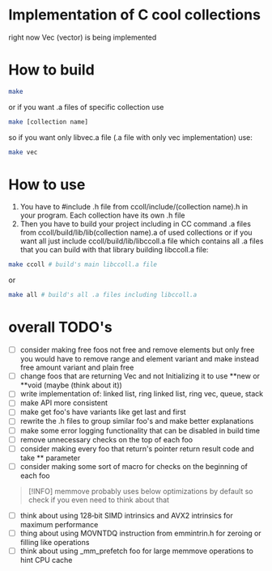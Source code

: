 # Implementation of C cool collections
right now Vec (vector) is being implemented
# How to build
```bash
make
```
or if you want .a files of specific collection use
```bash
make [collection name]
```
so if you want only libvec.a file (.a file with only vec implementation) use:
```bash
make vec 
```
# How to use
1. You have to #include .h file from ccoll/include/(collection name).h in your program. Each
collection have its own .h file
2. Then you have to build your project including in CC command .a files from ccoll/build/lib/lib(collection name).a of used collections or if you
want all just include ccoll/build/lib/libccoll.a file which contains all .a files that you can build
with that library
building libccoll.a file:
```bash
make ccoll # build's main libccoll.a file
```
or
```bash
make all # build's all .a files including libccoll.a
```
# overall TODO's
- [ ] consider making free foos not free and remove elements but only free you would have to remove
  range and element variant and make instead free amount variant and plain free
- [ ] change foos that are returning Vec and not Initializing it to use **new or **void (maybe
(think about it))
- [ ] write implementation of: linked list, ring linked list, ring vec, queue, stack
- [ ] make API more consistent
- [ ] make get foo's have variants like get last and first
- [ ] rewrite the .h files to group similar foo's and make better explanations
- [ ] make some error logging functionality that can be disabled in build time
- [ ] remove unnecessary checks on the top of each foo
- [ ] consider making every foo that return's pointer return result code and take ** parameter
- [ ] consider making some sort of macro for checks on the beginning of each foo
> [!INFO] memmove probably uses below optimizations by default so check if you even need to think
> about that 
- [ ] think about using 128‑bit SIMD intrinsics and AVX2 intrinsics for maximum performance
- [ ] thing about using MOVNTDQ instruction from emmintrin.h for zeroing or filling like operations
- [ ] think about using _mm_prefetch foo for large memmove operations to hint CPU cache
